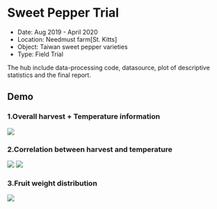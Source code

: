 # Sweet Pepper Trial
* Date: 		Aug 2019 - April 2020
* Location:	Needmust farm[St. Kitts]
* Object:		Taiwan sweet pepper varieties
* Type:		Field Trial

The hub include data-processing code, datasource, plot of descriptive statistics and the final report.

## Demo
### 1.Overall harvest + Temperature information
![](https://github.com/supermonk00/St.Kitts/blob/master/SP_Trial/image/Overall.harvest.monthlytemperature.jpeg)
### 2.Correlation between harvest and temperature

![](https://github.com/supermonk00/St.Kitts/blob/master/SP_Trial/image/Correlation.weight%7Etemperature.purple.jpeg)
![](https://github.com/supermonk00/St.Kitts/blob/master/SP_Trial/image/Correlation.weight%7Etemperature.red.jpeg)

### 3.Fruit weight distribution
![](https://github.com/supermonk00/St.Kitts/blob/master/SP_Trial/image/Overall.fruit.weight.distribution.jpeg)

